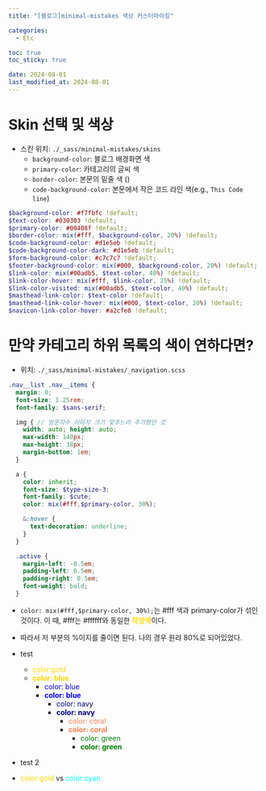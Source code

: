 ```yaml
---
title: "[블로그]minimal-mistakes 색상 커스터마이징"

categories:
  - Etc

toc: true
toc_sticky: true

date: 2024-08-01
last_modified_at: 2024-08-01 
---
```


# Skin 선택 및 색상
- 스킨 위치: `./_sass/minimal-mistakes/skins`
  - `background-color`: 블로그 배경화면 색
  - `primary-color`: 카테고리의 글씨 색
  - `border-color`: 본문의 밑줄 색 (<u></u>)
  - `code-background-color`: 본문에서 작은 코드 라인 색(e.g., `This Code line`)
    
```scss
$background-color: #f7fbfc !default;
$text-color: #030303 !default;
$primary-color: #00408f !default;
$border-color: mix(#fff, $background-color, 20%) !default;
$code-background-color: #d1e5eb !default;
$code-background-color-dark: #d1e5eb !default;
$form-background-color: #c7c7c7 !default;
$footer-background-color: mix(#000, $background-color, 20%) !default;
$link-color: mix(#00adb5, $text-color, 40%) !default;
$link-color-hover: mix(#fff, $link-color, 25%) !default;
$link-color-visited: mix(#00adb5, $text-color, 40%) !default;
$masthead-link-color: $text-color !default;
$masthead-link-color-hover: mix(#000, $text-color, 20%) !default;
$navicon-link-color-hover: #a2cfe8 !default;
```

# 만약 카테고리 하위 목록의 색이 연하다면?
- 위치: `./_sass/minimal-mistakes/_navigation.scss`

```scss
.nav__list .nav__items {
  margin: 0;
  font-size: 1.25rem;
  font-family: $sans-serif;

  img { // 방문자수 이미지 크기 맞추느라 추가했던 것
    width: auto; height: auto;
    max-width: 140px;
    max-height: 38px;
    margin-bottom: 1em;
  }

  a {
    color: inherit;
    font-size: $type-size-3;
    font-family: $cute;
    color: mix(#fff,$primary-color, 30%);

    &:hover {
      text-decoration: underline;
    }
  }

  .active {
    margin-left: -0.5em;
    padding-left: 0.5em;
    padding-right: 0.5em;
    font-weight: bold;
  }
```

- `color: mix(#fff,$primary-color, 30%);`는 #fff 색과 primary-color가 섞인 것이다. 이 때, #fff는 #ffffff와 동일한 <span style="color:gold">**하양색**</span>이다.
- 따라서 저 부분의 %이지를 줄이면 된다. 나의 경우 원랴 80%로 되어있었다.


- test
  - <span style="color:gold">color:gold</span>
  - <span style="color:gold">**color: blue**</span>
    - <span style="color:blue">color: blue</span>
    - <span style="color:blue">**color: blue**</span>
      - <span style="color:navy">color: navy</span>
      - <span style="color:navy">**color: navy**</span>
        - <span style="color:coral">color: coral</span>
        - <span style="color:coral">**color: coral**</span>
          - <span style="color:green">color: green</span>
          - <span style="color:green">**color: green**</span>    

- test 2
- <span style="color:gold">color:gold</span> vs <span style="color:cyan">color:cyan</span>
